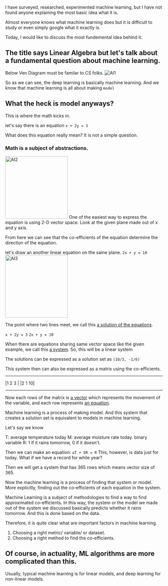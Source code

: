 

I have surveyed, researched, experimented machine learning, but I have not found anyone explaining the most basic idea what it is.

Almost everyone knows what machine learning does but it is difficult to study or even simply google what it exactly is.

Today, I would like to discuss the most fundemental idea behind it.

## The title says Linear Algebra but let's talk about a fundamental question about machine learning.

Below Ven Diagram must be familar to CS folks.
<img src="{{site.url}}/assets/images/theory/AI1.png" width="auto" height="auto" alt="AI1">

So as we can see, the deep learning is basically machine learning.
And we know that machine learning is all about making `model`

## What the heck is model anyways?

This is where the math kicks in.

let's say there is an equation
`x + 2y = 3`

What does this equation really mean?
It is not a simple question.

### Math is a subject of abstractions.
<img src="{{site.url}}/assets/images/theory/AI2.png" width="200" height="200" alt="AI2">
One of the easiest way to express the equation is using 2-D vector space.
Look at the given plane made out of x and y axis.

From here we can see that the co-efficients of the equation determine the direction of the equation.

let's draw an another linear equation on the same plane.
`2x + y = 10`
<img src="{{site.url}}/assets/images/theory/AI3.png" width="200" height="200" alt="AI3">

The point where two lines meet, we call this <span style="text-decoration:underline">a solution of the equations</span>.

`x + 2y = 3`
`2x + y = 10`

When there are equations sharing same vector space like the given example, we call this <span style="text-decoration:underline">a system</span>.
So, this will be a linear system

The solutions can be expressed as a solution set as `(10/3, -1/6)`

This system then can also be expressed as a matrix using the co-efficients.
---       ---
|1 2  3 |
|2 1  10|
---       ---

Now each rows of the matrix is <span style="text-decoration:underline">a vector</span> which represents the movement of the variable, and each row represents <span style="text-decoration:underline">an equation</span>.

Machine learning is a process of making model.
And this system that creates a solution set is equivalent to models in machine learning.

Let's say we know 

T: average temperature today
M: average moisture rate today. 
binary variable R: 1 if it rains tomorrow, 0 if it doesn't.

Then we can make an equation: `aT + bR = R`
This, however, is data just for today.
What if we have a record for while year?

Then we will get a system that has 365 rows which means vector size of 365.

Now the machine learning is a process of finding that system or model.
More explicitly, finding out the co-efficients of each equation in the system.

Machine Learning is a subject of methodologies to find a way to find approximated co-efficients.
In this way, the system or the model we made out of the system we discussed basically predicts whether it rains tomorrow. And this is done based on the data.

Therefore, it is quite clear what are important factors in machine learning.
1) Choosing a right metric/ variable/ or dataset.
2) Choosing a right method to find the co-efficients.

## Of course, in actuality, ML algorithms are more complicated than this.

Usually, typical machine learning is for linear models, and deep learning for non-linear models.

